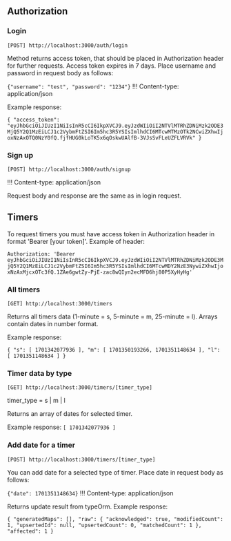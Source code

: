 ## Authorization

### Login

`[POST] http://localhost:3000/auth/login`

Method returns access token, that should be placed in Authorization header for further requests.
Access token expires in 7 days.
Place username and password in request body as follows:

`{"username": "test", "password": "1234"}`
!!! Content-type: application/json

Example response: 

`{
    "access_token": "eyJhbGciOiJIUzI1NiIsInR5cCI6IkpXVCJ9.eyJzdWIiOiI2NTVlMTRhZDNiMzk2ODE3MjQ5Y2Q1MzEiLCJ1c2VybmFtZSI6Im5hc3R5YSIsImlhdCI6MTcwMTMzOTk2NCwiZXhwIjoxNzAxOTQ0NzY0fQ.fjfHUG0kLoTK5x6qOskwUAlfB-3VJsSvFLeUZFLVRVk"
}`

### Sign up

`[POST] http://localhost:3000/auth/signup`

!!! Content-type: application/json

Request body and response are the same as in login request.


## Timers 

To request timers you must have access token in Authorization header in format 'Bearer [your token]'.
Example of header:

`
Authorization: 'Bearer eyJhbGciOiJIUzI1NiIsInR5cCI6IkpXVCJ9.eyJzdWIiOiI2NTVlMTRhZDNiMzk2ODE3MjQ5Y2Q1MzEiLCJ1c2VybmFtZSI6Im5hc3R5YSIsImlhdCI6MTcwMDY2NzE3NywiZXhwIjoxNzAxMjcxOTc3fQ.1ZAe6gwtZy-PjE-zac8wQIyn2ecMFD6hj80P5XyHyHg'
`

### All timers

`[GET] http://localhost:3000/timers`

Returns all timers data (1-minute = s, 5-minute = m, 25-minute = l). Arrays contain dates in number format.

Example response:

`
{
    "s": [
        1701342077936
    ],
    "m": [
        1701350193266,
        1701351148634
    ],
    "l": [
        1701351148634
    ]
}
`

### Timer data by type

`[GET] http://localhost:3000/timers/[timer_type]`

timer_type = s | m | l

Returns an array of dates for selected timer.

Example response: 
`
[
    1701342077936
]
`

### Add date for a timer

`[POST] http://localhost:3000/timers/[timer_type]`

You can add date for a selected type of timer. Place date in request body as follows:

`{"date": 1701351148634}`
!!! Content-type: application/json

Returns update result from typeOrm.
Example response: 

`
{
    "generatedMaps": [],
    "raw": {
        "acknowledged": true,
        "modifiedCount": 1,
        "upsertedId": null,
        "upsertedCount": 0,
        "matchedCount": 1
    },
    "affected": 1
}
`